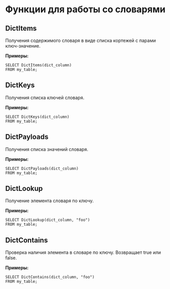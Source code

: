 # Функции для работы со словарями

## DictItems

Получения содержимого словаря в виде списка кортежей с парами ключ-значение.

**Примеры:**
``` yql
SELECT DictItems(dict_column)
FROM my_table;
```

## DictKeys

Получения списка ключей словаря.

**Примеры:**
``` yql
SELECT DictKeys(dict_column)
FROM my_table;
```

## DictPayloads

Получения списка значений словаря.

**Примеры:**
``` yql
SELECT DictPayloads(dict_column)
FROM my_table;
```

## DictLookup

Получение элемента словаря по ключу.

**Примеры:**
``` yql
SELECT DictLookup(dict_column, "foo")
FROM my_table;
```

## DictContains

Проверка наличия элемента в словаре по ключу. Возвращает true или false.

**Примеры:**
``` yql
SELECT DictContains(dict_column, "foo")
FROM my_table;
```